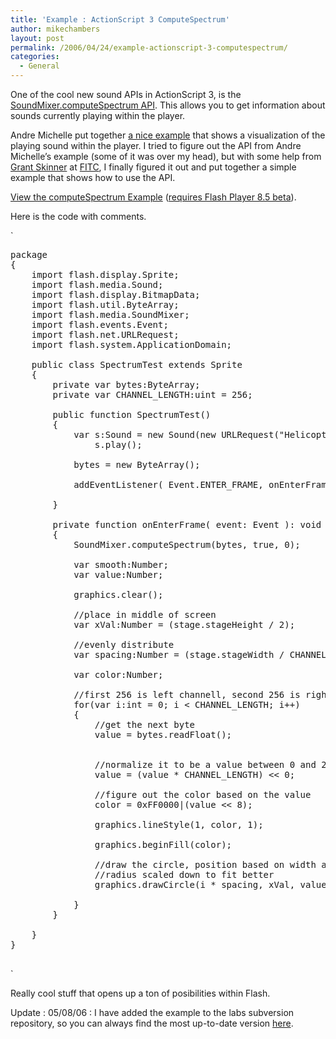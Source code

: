 ```yaml
---
title: 'Example : ActionScript 3 ComputeSpectrum'
author: mikechambers
layout: post
permalink: /2006/04/24/example-actionscript-3-computespectrum/
categories:
  - General
---
```



One of the cool new sound APIs in ActionScript 3, is the [SoundMixer.computeSpectrum API][1]. This allows you to get information about sounds currently playing within the player.

Andre Michelle put together [a nice example][2] that shows a visualization of the playing sound within the player. I tried to figure out the API from Andre Michelle&#8217;s example (some of it was over my head), but with some help from [Grant Skinner][3] at [FITC][4], I finally figured it out and put together a simple example that shows how to use the API.  
<!--more-->

  
[View the computeSpectrum Example][5] ([requires Flash Player 8.5 beta][6]).

Here is the code with comments.

`
<pre>
package
{
	import flash.display.Sprite;
	import flash.media.Sound;
	import flash.display.BitmapData;
	import flash.util.ByteArray;
	import flash.media.SoundMixer;
	import flash.events.Event;
	import flash.net.URLRequest;
	import flash.system.ApplicationDomain;
	
	public class SpectrumTest extends Sprite
	{
		private var bytes:ByteArray;
		private var CHANNEL_LENGTH:uint = 256;
		
		public function SpectrumTest()
		{
			var s:Sound = new Sound(new URLRequest("Helicopter.mp3"));
				s.play();

			bytes = new ByteArray();
			
			addEventListener( Event.ENTER_FRAME, onEnterFrame );
			
		}
		
		private function onEnterFrame( event: Event ): void
		{
			SoundMixer.computeSpectrum(bytes, true, 0);
			
			var smooth:Number;
			var value:Number;
			
			graphics.clear();
			
			//place in middle of screen
			var xVal:Number = (stage.stageHeight / 2);
			
			//evenly distribute
			var spacing:Number = (stage.stageWidth / CHANNEL_LENGTH);
			
			var color:Number;
			
			//first 256 is left channell, second 256 is right channell
			for(var i:int = 0; i < CHANNEL_LENGTH; i++)
			{
				//get the next byte
				value = bytes.readFloat();
				
				
				//normalize it to be a value between 0 and 256
				value = (value * CHANNEL_LENGTH) << 0;
				
				//figure out the color based on the value
				color = 0xFF0000|(value << 8);
				
				graphics.lineStyle(1, color, 1);
				
				graphics.beginFill(color);
				
				//draw the circle, position based on width and spectrum position
				//radius scaled down to fit better
				graphics.drawCircle(i * spacing, xVal, value / 8);
				
			}
		}
		
	}
}

</pre>
<p>`

Really cool stuff that opens up a ton of posibilities within Flash.

Update : 05/08/06 : I have added the example to the labs subversion repository, so you can always find the most up-to-date version [here][7].

 [1]: http://livedocs.macromedia.com/labs/1/flex/langref/flash/media/SoundMixer.html#computeSpectrum()
 [2]: http://blog.andre-michelle.com/2006/soundmixercomputespectrum/
 [3]: http://www.gskinner.com
 [4]: http://www.fitc.ca/event_detail.cfm?festival_id=5&display=introduction
 [5]: http://weblogs.macromedia.com/mesh/files/blogposts/as3_spectrum/
 [6]: http://www.macromedia.com/go/labs_flex2_downloads
 [7]: http://labs.adobe.com/svn/flashplatform/?/projects/actionscriptsamples/trunk/src/actionscript3/sound/ComputeSpectrum/